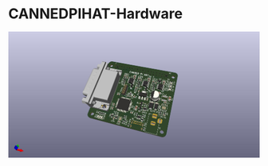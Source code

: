 # CANNEDPIHAT-Hardware
 
![Alt text](https://github.com/ryedwards/CANNEDPIHAT-Hardware/blob/main/images/CannedPIHat_3DView.jpg?raw=true)

